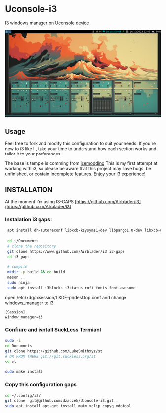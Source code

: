 # Uconsole-i3
I3 windows manager on Uconsole  device 

![SCREENSHOT](./screen.png)

## Usage
Feel free to fork and modify this configuration to suit your needs. If you're new to i3 like I , take your time to understand how each section works and tailor it to your preferences.

The base is temple is comming from [icemodding](https://github.com/icemodding/i3) This is my first attempt at working with i3, so please be aware that this project may have bugs, be unfinished, or contain incomplete features.
Enjoy your i3 experience!


## INSTALLATION 
At the moment I'm using  I3-GAPS  [https://github.com/Airblader/i3](https://github.com/Airblader/i3)

### Instalation i3 gaps:
```bash
 apt install dh-autoreconf libxcb-keysyms1-dev libpango1.0-dev libxcb-util0-dev xcb libxcb1-dev libxcb-icccm4-dev libyajl-dev libev-dev libxcb-xkb-dev libxcb-cursor-dev libxkbcommon-dev libxcb-xinerama0-dev libxkbcommon-x11-dev libstartup-notification0-dev libxcb-randr0-dev libxcb-xrm0 libxcb-xrm-dev libxcb-shape0 libxcb-shape0-dev

 cd ~/Documents
 # clone the repository
 git clone https://www.github.com/Airblader/i3 i3-gaps
 cd i3-gaps

 # compile
 mkdir -p build && cd build
 meson ..
 sudo ninja
 sudo apt install i3blocks i3status rofi fonts-font-awesome

 ```
open /etc/xdg/lxsession/LXDE-pi/desktop.conf and change windows_manager to i3
```
[Session]
window_manager=i3
```
### Confiure and isntall SuckLess Termianl

```bash
sudo -i 
cd Documnets 
git clone https://github.com/LukeSmithxyz/st
# OR FROM THERE git://git.suckless.org/st
cd st

sudo make install

```

### Copy this configuration gaps 
```bash
cd ~/.config/i3/
git clone  git@github.com:dzaczek/Uconsole-i3.git .
sudo apt install apt-get install maim xclip copyq xdotool
```
